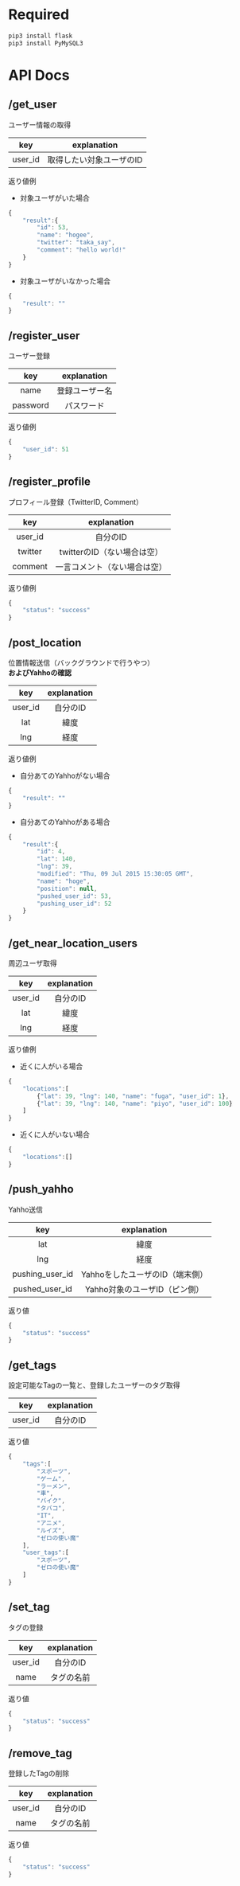 # Required

```zsh
pip3 install flask
pip3 install PyMySQL3
```


# API Docs

## /get_user
ユーザー情報の取得

| key | explanation |
|:-----------:|:------------:|
| user_id       |  取得したい対象ユーザのID |


返り値例

- 対象ユーザがいた場合

```js
{
	"result":{
		"id": 53,
		"name": "hogee",
		"twitter": "taka_say",
		"comment": "hello world!"
	}
}
```

- 対象ユーザがいなかった場合

```js
{
	"result": ""
}
```

## /register_user
ユーザー登録

| key | explanation |
|:-----------:|:------------:|
| name       |  登録ユーザー名 |
| password     | パスワード |

返り値例

```js
{
	"user_id": 51
}
```


## /register_profile
プロフィール登録（TwitterID, Comment）

|   key   | explanation  |
| :-----: | :----------: |
| user_id |   自分のID   |
| twitter |  twitterのID（ない場合は空） |
| comment | 一言コメント（ない場合は空） |


返り値例

```js
{
	"status": "success"
}
```


## /post_location
位置情報送信（バックグラウンドで行うやつ）  
**およびYahhoの確認**

| key | explanation |
|:-----------:|:------------:|
| user_id     | 自分のID |
| lat       |  緯度 |
| lng     | 経度 |

返り値例

- 自分あてのYahhoがない場合

```js
{
	"result": ""
}
```

- 自分あてのYahhoがある場合

```js
{
	"result":{
		"id": 4,
		"lat": 140,
		"lng": 39,
		"modified": "Thu, 09 Jul 2015 15:30:05 GMT",
		"name": "hoge",
		"position": null,
		"pushed_user_id": 53,
		"pushing_user_id": 52
	}
}
```

## /get\_near\_location_users
周辺ユーザ取得

| key | explanation |
|:-----------:|:------------:|
| user_id     | 自分のID |
| lat       |  緯度 |
| lng     | 経度 |

返り値例

- 近くに人がいる場合

```js
{
	"locations":[
		{"lat": 39, "lng": 140, "name": "fuga", "user_id": 1},
		{"lat": 39, "lng": 140, "name": "piyo", "user_id": 100}
	]
}
```

- 近くに人がいない場合

```js
{
	"locations":[]
}
```

## /push_yahho
Yahho送信

| key | explanation |
|:-----------:|:------------:|
| lat       |  緯度 |
| lng     | 経度 |
| pushing\_user\_id  |  YahhoをしたユーザのID（端末側） |
| pushed\_user\_id     | Yahho対象のユーザID（ピン側） |

返り値

```js
{
	"status": "success"
}
```


## /get_tags
設定可能なTagの一覧と、登録したユーザーのタグ取得


| key | explanation |
|:-----------:|:------------:|
| user_id       |  自分のID |

返り値

```js
{
	"tags":[
		"スポーツ",
		"ゲーム",
		"ラーメン",
		"車",
		"バイク",
		"タバコ",
		"IT",
		"アニメ",
		"ルイズ",
		"ゼロの使い魔"
	],
	"user_tags":[
		"スポーツ",
		"ゼロの使い魔"
	]
}
```


## /set_tag
タグの登録

| key | explanation |
|:-----------:|:------------:|
| user_id       |  自分のID |
| name     | タグの名前 |

返り値

```js
{
	"status": "success"
}
```

## /remove_tag
登録したTagの削除  

| key | explanation |
|:-----------:|:------------:|
| user_id       |  自分のID |
| name     | タグの名前 |

返り値

```js
{
	"status": "success"
}
```
